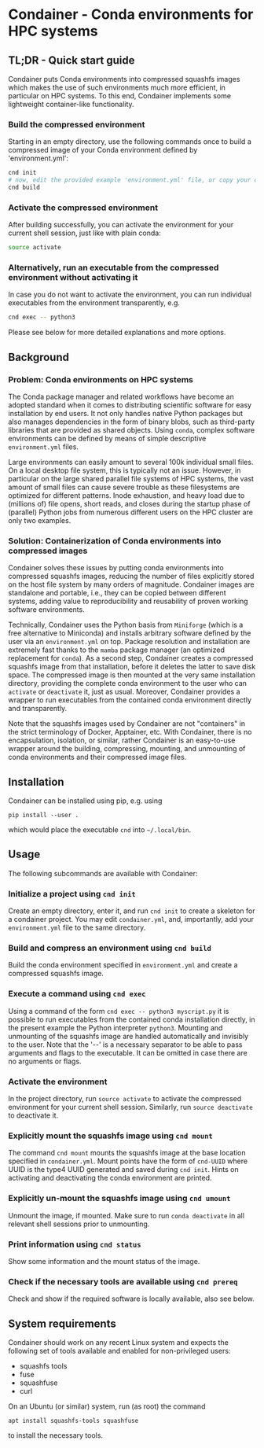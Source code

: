 # Condainer - Conda environments for HPC systems

## TL;DR - Quick start guide

Condainer puts Conda environments into compressed squashfs images which makes
the use of such environments much more efficient, in particular on HPC systems.
To this end, Condainer implements some lightweight container-like functionality.

### Build the compressed environment

Starting in an empty directory, use the following commands once to build a compressed image of your Conda environment defined by 'environment.yml':

```bash
cnd init
# now, edit the provided example 'environment.yml' file, or copy your own file here, before running
cnd build
```

### Activate the compressed environment

After building successfully, you can activate the environment for your current shell session, just like with plain conda:

```bash
source activate
```

### Alternatively, run an executable from the compressed environment without activating it

In case you do not want to activate the environment, you can run individual executables from the environment transparently, e.g.

```bash
cnd exec -- python3
```

Please see below for more detailed explanations and more options.

## Background

### Problem: Conda environments on HPC systems

The Conda package manager and related workflows have become an
adopted standard when it comes to distributing scientific software
for easy installation by end users. It not only handles native
Python packages but also manages dependencies in the form of
binary blobs, such as third-party libraries that are provided as
shared objects. Using `conda`, complex software environments can
be defined by means of simple descriptive `environment.yml` files.

Large environments can easily amount to several 100k individual
small files. On a local desktop file system, this is typically not
an issue.  However, in particular on the large shared parallel file
systems of HPC systems, the vast amount of small files can cause
severe trouble as these filesystems are optimized for different
patterns. Inode exhaustion, and heavy load due to (millions of) file
opens, short reads, and closes during the startup phase of
(parallel) Python jobs from numerous different users on the HPC
cluster are only two examples.

### Solution: Containerization of Conda environments into compressed images

Condainer solves these issues by putting conda environments into
compressed squashfs images, reducing the number of files explicitly
stored on the host file system by many orders of magnitude.
Condainer images are standalone and portable, i.e., they can be
copied between different systems, adding value to reproducibility
and reusability of proven working software environments.

Technically, Condainer uses the Python basis from `Miniforge`
(which is a free alternative to Miniconda) and installs arbitrary
software defined by the user via an `environment.yml` on top.
Package resolution and installation are extremely fast thanks to the
`mamba` package manager (an optimized replacement for `conda`).
As a second step, Condainer creates a compressed squashfs image
from that installation, before it deletes the latter to save disk
space. The compressed image is then mounted at the very same
installation directory, providing the complete conda environment to
the user who can `activate` or `deactivate` it, just as usual. Moreover,
Condainer provides a wrapper to run executables from the contained
conda environment directly and transparently.

Note that the squashfs images used by Condainer are not "containers"
in the strict terminology of Docker, Apptainer, etc. With Condainer,
there is no encapsulation, isolation, or similar, rather Condainer
is an easy-to-use wrapper around the building, compressing,
mounting, and unmounting of conda environments and their compressed
image files.

## Installation

Condainer can be installed using pip, e.g. using

`pip install --user .`

which would place the executable `cnd` into `~/.local/bin`.

## Usage

The following subcommands are available with Condainer:

### Initialize a project using `cnd init`

Create an empty directory, enter it, and run `cnd init` to
create a skeleton for a condainer project. You may edit
`condainer.yml`, and, importantly, add your `environment.yml` file
to the same directory.

### Build and compress an environment using `cnd build`

Build the conda environment specified in `environment.yml` and
create a compressed squashfs image.

### Execute a command using `cnd exec`

Using a command of the form `cnd exec -- python3 myscript.py`
it is possible to run executables from the contained conda
installation directly, in the present example the Python interpreter
`python3`.  Mounting and unmounting of the squashfs image are
handled automatically and invisibly to the user.  Note that the '--'
is a necessary separator to be able to pass arguments and flags to
the executable.  It can be omitted in case there are no arguments or
flags.

### Activate the environment

In the project directory, run `source activate` to activate the 
compressed environment for your current shell session.  Similarly,
run `source deactivate` to deactivate it.

### Explicitly mount the squashfs image using `cnd mount`

The command `cnd mount` mounts the squashfs image at the base
location specified in `condainer.yml`. Mount points have the form of
`cnd-UUID` where UUID is the type4 UUID generated and saved
during `cnd init`. Hints on activating and deactivating the
conda environment are printed.

### Explicitly un-mount the squashfs image using `cnd umount`

Unmount the image, if mounted. Make sure to run `conda deactivate` 
in all relevant shell sessions prior to unmounting.

### Print information using `cnd status`

Show some information and the mount status of the image.

### Check if the necessary tools are available using `cnd prereq`

Check and show if the required software is locally available, also see
below.

## System requirements

Condainer should work on any recent Linux system and expects the following set
of tools available and enabled for non-privileged users:

* squashfs tools
* fuse
* squashfuse
* curl

On an Ubuntu (or similar) system, run (as root) the command

`apt install squashfs-tools squashfuse`

to install the necessary tools.
